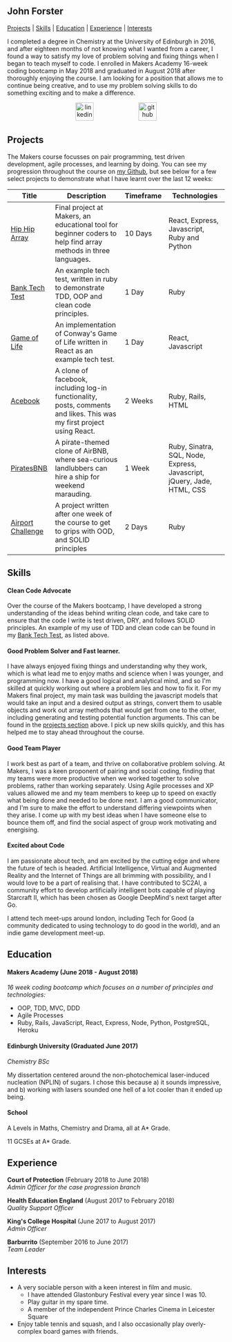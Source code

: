 ## John Forster
[Projects](#projects) | [Skills](#skills) | [Education](#education) | [Experience](#experience) | [Interests](#interests)

I completed a degree in Chemistry at the University of Edinburgh in 2016, and after eighteen months of not knowing what I wanted from a career, I found a way to satisfy my love of problem solving and fixing things when I began to teach myself to code. I enrolled in Makers Academy 16-week coding bootcamp in May 2018 and graduated in August 2018 after thoroughly enjoying the course. I am looking for a position that allows me to continue being creative, and to use my problem solving skills to do something exciting and to make a difference.

<p align="center">
<a href="https://www.linkedin.com/in/forster-john/"><img src="https://www.iconfinder.com/data/icons/free-social-icons/67/linkedin_circle_color-512.png" alt="linkedin" hspace="50" height="42" width="42"></a>
<a href="https://github.com/JohnForster"><img src="https://png.icons8.com/metro/1600/github.png" alt="github" hspace="50" height="42" width="42"></a>


[//]: # (## About Me I've always enjoyed problem solving and fixing things, so programming has turned out to be a natural fit for me, while also providing the chance to build something and be creative. I got into programming I am a thoroughly social person, who works best as part of a team, and thrives on collaborative problem solving. While it's not my preference, I am also perfectly capable of working and learning independently, however.)

## Projects

The Makers course focusses on pair programming, test driven development, agile processes, and learning by doing. You can see my progression throughout the course on [my Github](https://github.com/JohnForster), but see below for a few select projects to demonstrate what I have learnt over the last 12 weeks:

| Title    | Description |Timeframe| Technologies|
| -------- | --------|--------| -------- |
|[Hip Hip Array][1] | Final project at Makers, an educational tool for beginner coders to help find array methods in three languages.|10 Days|React, Express, Javascript, Ruby and Python|
|[Bank Tech Test][2]| An example tech test, written in ruby to demonstrate TDD, OOP and clean code principles.|1 Day|Ruby|
|[Game of Life][3]| An implementation of Conway's Game of Life written in React as an example tech test.|1 Day|React, Javascript|
| [Acebook][4]| A clone of facebook, including log-in functionality, posts, comments and likes. This was my first project using React. |2 Weeks| Ruby, Rails, HTML|
| [PiratesBNB][5] | A pirate-themed clone of AirBNB, where sea-curious landlubbers can hire a ship for weekend marauding.|1 Week| Ruby, Sinatra, SQL, Node, Express, Javascript, jQuery, Jade, HTML, CSS|
| [Airport Challenge][6]     | A project written after one week of the course to get to grips with OOD, and SOLID principles|2 Days| Ruby|

[1]:https://github.com/bibicollins/array_of_sunshine
[2]:https://github.com/JohnForster/bank_tech_test
[3]:https://github.com/JohnForster/forsters_game_of_life
[4]:https://github.com/JohnForster/acebook-continued-frontend
[5]:https://github.com/archmagos/Makers-BNB/
[6]:https://github.com/JohnForster/airport_challenge_JF

## Skills

#### Clean Code Advocate

Over the course of the Makers bootcamp, I have developed a strong understanding of the ideas behind writing clean code, and take care to ensure that the code I write is test driven, DRY, and follows SOLID principles. An example of my use of TDD and clean code can be found in my [Bank Tech Test][2], as listed above.

#### Good Problem Solver and Fast learner.

I have always enjoyed fixing things and understanding why they work, which is what lead me to enjoy maths and science when I was younger, and programming now. I have a good logical and analytical mind, and so I'm skilled at quickly working out where a problem lies and how to fix it. For my Makers final project, my main task was building the javascript models that would take an input and a desired output as strings, convert them to usable objects and work out array methods that would get from one to the other, including generating and testing potential function arguments. This can be found in the [projects section](#projects) above.  I pick up new skills quickly, and this has helped me to stay ahead throughout the course.

#### Good Team Player

I work best as part of a team, and thrive on collaborative problem solving. At Makers, I was a keen proponent of pairing and social coding, finding that my teams were more productive when we worked together to solve problems, rather than working separately. Using Agile processes and XP values allowed me and my team members to keep up to speed on exactly what being done and needed to be done next. I am a good communicator, and I'm sure to make the effort to understand differing viewpoints when they arise. I come up with my best ideas when I have someone else to bounce them off, and find the social aspect of group work motivating and energising.

#### Excited about Code
I am passionate about tech, and am excited by the cutting edge and where the future of tech is headed. Artificial Intelligence, Virtual and Augmented Reality and the Internet of Things are all brimming with possibility, and I would love to be a part of realising that. I have contributed to SC2AI, a community effort to develop artificially intelligent bots capable of playing Starcraft II, which has been chosen as Google DeepMind's next target after Go.

I attend tech meet-ups around london, including Tech for Good (a community dedicated to using technology to do good in the world), and an indie game development meet-up.

## Education

#### Makers Academy (June 2018 - August 2018)
*16 week coding bootcamp which focuses on a number of principles and technologies:*
- OOP, TDD, MVC, DDD
- Agile Processes
- Ruby, Rails, JavaScript, React, Express, Node, Python, PostgreSQL, Heroku

#### Edinburgh University (Graduated June 2017)
*Chemistry BSc*

My dissertation centered around the non-photochemical laser-induced nucleation (NPLIN) of sugars. I chose this because a) it sounds impressive, and b) working with lasers sounded one hell of a lot cooler than it ended up being.

#### School
A Levels in Maths, Chemistry and Drama, all at A* Grade.

11 GCSEs at A* Grade.

## Experience

**Court of Protection** (February 2018 to June 2018)   
*Admin Officer for the case progression branch*

[//]: # (Handled applications to the Court of Protection from the public for permission to make financial or personal welfare decisions on someone elses behalf.)

**Health Education England** (August 2017 to February 2018)    
*Quality Support Officer*

[//]: # (Was responsible for observing panels on the treatment of medical students around London and the South East, writing reports on the findings, and tracking the findings as points for improvement at the hospitals.)

**King's College Hospital** (June 2017 to August 2017)    
*Admin Officer*

[//]: # (Carried out audits of emergency hospital equipment, to ensure that they were in good condition and being checked regularly by the nursing staff. Also assisted in the running of resuscitation courses teaching trainee doctors how to perform advanced life support.)

**Barburrito** (September 2016 to June 2017)    
*Team Leader*

[//]: # (Made and rolled burritos. As Team Leader I was responsible for running the shop when other managers weren't around. This included managing the team, cashing up, and being responsible for closing the shop at the end of the night.)

## Interests
* A very sociable person with a keen interest in film and music.
  * I have attended Glastonbury Festival every year since I was 10.
  * Play guitar in my spare time.
  * A member of the independent Prince Charles Cinema in Leicester Square
* Enjoy table tennis and squash, and I also occasionally play overly-complex board games with friends.
